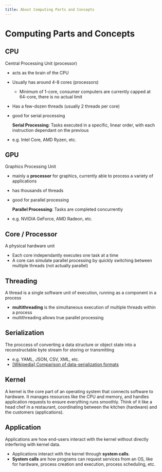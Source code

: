 ```yaml
---
title: About Computing Parts and Concepts
---
```


# Computing Parts and Concepts

## CPU
Central Processing Unit (processor)
- acts as the brain of the CPU
- Usually has around 4-8 cores (processors)
  - Minimum of 1-core, consumer computers are currently capped at 64-core, there is no actual limit
- Has a few-dozen threads (usually 2 threads per core)
- good for serial processing

  **Serial Processing**: Tasks executed in a specific, linear order, with each instruction dependant on the previous
- e.g. Intel Core, AMD Ryzen, etc.


## GPU
Graphics Processing Unit
- mainly a **processor** for graphics, currently able to process a variety of applications
- has thousands of threads
- good for parallel processing
  
  **Parallel Processing**: Tasks are completed concurrently
- e.g. NVIDIA GeForce, AMD Radeon, etc.



## Core / Processor
A physical hardware unit
- Each core independantly executes one task at a time
- A core can simulate parallel processing by quickly switching between multiple threads (not actually parallel)

## Threading
A thread is a single software unit of execution, running as a component in a process
-  **multithreading** is the simultaneous execution of multiple threads within a process
-  multithreading allows true parallel processing

## Serialization
The proccess of converting a data structure or object state into a reconstructable byte stream for storing or transmitting
- e.g. YAML, JSON, CSV, XML, etc.
- [[Wikipedia] Comparison of data-serialization formats](https://en.wikipedia.org/wiki/Comparison_of_data-serialization_formats)


## Kernel
A kernel is the core part of an operating system that connects software to hardware. It manages resources like the CPU and memory, and handles application requests to ensure everything runs smoothly. Think of it like a head chef in a restaurant, coordinating between the kitchen (hardware) and the customers (applications).

## Application
Applications are how end-users interact with the kernel without directly interfering with kernel data. 
- Applications interact with the kernel through **system calls**.
- **System calls** are how programs can request services from an OS, like for hardware, process creation and execution, process scheduling, etc.
